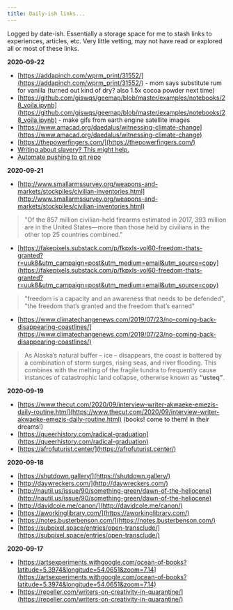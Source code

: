 ```yaml
---
title: Daily-ish links...
---
```


Logged by date-ish. Essentially a storage space for me to stash links to experiences, articles, etc. Very little vetting, may not have read or explored all or most of these links. 

**2020-09-22**
+ [https://addapinch.com/wprm_print/31552/](https://addapinch.com/wprm_print/31552/) - mom says substitute rum for vanilla (turned out kind of dry? also 1.5x cocoa powder next time)
+ [https://github.com/giswqs/geemap/blob/master/examples/notebooks/28_voila.ipynb](https://github.com/giswqs/geemap/blob/master/examples/notebooks/28_voila.ipynb) - make gifs from earth engine satellite images
+ [https://www.amacad.org/daedalus/witnessing-climate-change](https://www.amacad.org/daedalus/witnessing-climate-change)
+ [https://thepowerfingers.com/](https://thepowerfingers.com/)
+ [Writing about slavery? This might help.](https://docs.google.com/document/d/1A4TEdDgYslX-hlKezLodMIM71My3KTN0zxRv0IQTOQs/mobilebasic) 
+ [Automate pushing to git repo](https://medium.com/@ospiegel51191/how-i-used-cron-to-automatically-simulate-git-activity-13651fd0ca12)

**2020-09-21**
+ [http://www.smallarmssurvey.org/weapons-and-markets/stockpiles/civilian-inventories.html](http://www.smallarmssurvey.org/weapons-and-markets/stockpiles/civilian-inventories.html)
> "Of the 857 million civilian-held firearms estimated in 2017, 393 million are in the United States—more than those held by civilians in the other top 25 countries combined."  
+ [https://fakepixels.substack.com/p/fkpxls-vol60-freedom-thats-granted?r=uuk8&utm_campaign=post&utm_medium=email&utm_source=copy](https://fakepixels.substack.com/p/fkpxls-vol60-freedom-thats-granted?r=uuk8&utm_campaign=post&utm_medium=email&utm_source=copy)
> "freedom is a capacity and an awareness that needs to be defended", "the freedom that’s granted and the freedom that’s earned"
+ [https://www.climatechangenews.com/2019/07/23/no-coming-back-disappearing-coastlines/](https://www.climatechangenews.com/2019/07/23/no-coming-back-disappearing-coastlines/)
> As Alaska’s natural buffer – ice – disappears, the coast is battered by a combination of storm surges, rising seas, and river flooding. This combines with the melting of the fragile tundra to frequently cause instances of catastrophic land collapse, otherwise known as **“usteq”**.

**2020-09-19**
+ [https://www.thecut.com/2020/09/interview-writer-akwaeke-emezis-daily-routine.html](https://www.thecut.com/2020/09/interview-writer-akwaeke-emezis-daily-routine.html) (books! come to them! in their dreams!)
+ [https://queerhistory.com/radical-graduation](https://queerhistory.com/radical-graduation)
+ [https://afrofuturist.center/](https://afrofuturist.center/)

**2020-09-18**
+ [https://shutdown.gallery/](https://shutdown.gallery/)
+ [http://daywreckers.com/](http://daywreckers.com/)
+ [http://nautil.us/issue/90/something-green/dawn-of-the-heliocene](http://nautil.us/issue/90/something-green/dawn-of-the-heliocene)
+ [http://davidcole.me/canon/](http://davidcole.me/canon/)
+ [https://aworkinglibrary.com/](https://aworkinglibrary.com/)
+ [https://notes.busterbenson.com/](https://notes.busterbenson.com/)
+ [https://subpixel.space/entries/open-transclude/](https://subpixel.space/entries/open-transclude/)

**2020-09-17**
+ [https://artsexperiments.withgoogle.com/ocean-of-books?latitude=5.3974&longitude=54.0651&zoom=7.14](https://artsexperiments.withgoogle.com/ocean-of-books?latitude=5.3974&longitude=54.0651&zoom=7.14)
+ [https://repeller.com/writers-on-creativity-in-quarantine/](https://repeller.com/writers-on-creativity-in-quarantine/)